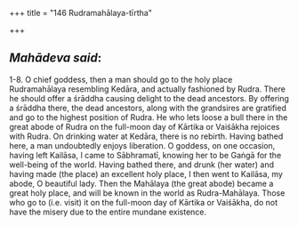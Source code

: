 +++
title = "146 Rudramahālaya-tīrtha"

+++
 

## *Mahādeva said*:

1-8. O chief goddess, then a man should go to the holy place Rudramahālaya resembling Kedāra, and actually fashioned by Rudra. There he should offer a śrāddha causing delight to the dead ancestors. By offering a śrāddha there, the dead ancestors, along with the grandsires are gratified and go to the highest position of Rudra. He who lets loose a bull there in the great abode of Rudra on the full-moon day of Kārtika or Vaiśākha rejoices with Rudra. On drinking water at Kedāra, there is no rebirth. Having bathed here, a man undoubtedly enjoys liberation. O goddess, on one occasion, having left Kailāsa, I came to Sābhramatī, knowing her to be Gaṅgā for the well-being of the world. Having bathed there, and drunk (her water) and having made (the place) an excellent holy place, I then went to Kailāsa, my abode, O beautiful lady. Then the Mahālaya (the great abode) became a great holy place, and will be known in the world as Rudra-Mahālaya. Those who go to (i.e. visit) it on the full-moon day of Kārtika or Vaiśākha, do not have the misery due to the entire mundane existence.


